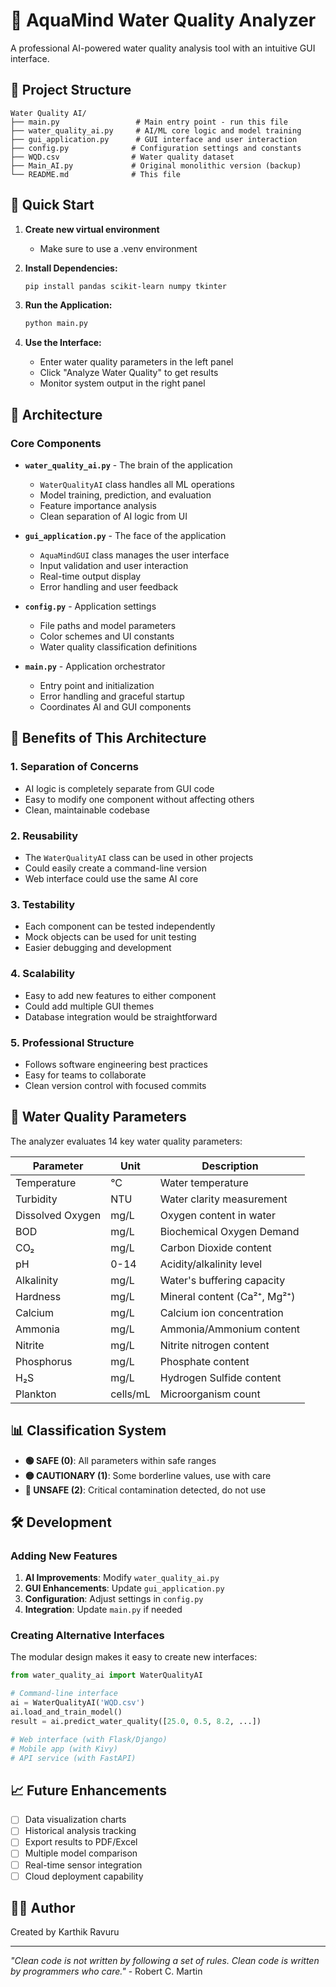 # 🧪 AquaMind Water Quality Analyzer

A professional AI-powered water quality analysis tool with an intuitive GUI interface.

## 📁 Project Structure

```
Water Quality AI/
├── main.py                 # Main entry point - run this file
├── water_quality_ai.py     # AI/ML core logic and model training
├── gui_application.py      # GUI interface and user interaction
├── config.py              # Configuration settings and constants
├── WQD.csv                # Water quality dataset
├── Main_AI.py             # Original monolithic version (backup)
└── README.md              # This file
```
## 🚀 Quick Start

1. **Create new virtual environment**
    - Make sure to use a .venv environment

2. **Install Dependencies:**
   ```bash
   pip install pandas scikit-learn numpy tkinter
   ```

3. **Run the Application:**
   ```bash
   python main.py
   ```

4. **Use the Interface:**
   - Enter water quality parameters in the left panel
   - Click "Analyze Water Quality" to get results
   - Monitor system output in the right panel


## 🔧 Architecture

### Core Components

- **`water_quality_ai.py`** - The brain of the application
  - `WaterQualityAI` class handles all ML operations
  - Model training, prediction, and evaluation
  - Feature importance analysis
  - Clean separation of AI logic from UI

- **`gui_application.py`** - The face of the application  
  - `AquaMindGUI` class manages the user interface
  - Input validation and user interaction
  - Real-time output display
  - Error handling and user feedback

- **`config.py`** - Application settings
  - File paths and model parameters
  - Color schemes and UI constants
  - Water quality classification definitions

- **`main.py`** - Application orchestrator
  - Entry point and initialization
  - Error handling and graceful startup
  - Coordinates AI and GUI components

## 🎯 Benefits of This Architecture

### 1. **Separation of Concerns**
- AI logic is completely separate from GUI code
- Easy to modify one component without affecting others
- Clean, maintainable codebase

### 2. **Reusability** 
- The `WaterQualityAI` class can be used in other projects
- Could easily create a command-line version
- Web interface could use the same AI core

### 3. **Testability**
- Each component can be tested independently
- Mock objects can be used for unit testing
- Easier debugging and development

### 4. **Scalability**
- Easy to add new features to either component
- Could add multiple GUI themes
- Database integration would be straightforward

### 5. **Professional Structure**
- Follows software engineering best practices
- Easy for teams to collaborate
- Clean version control with focused commits

## 🧪 Water Quality Parameters

The analyzer evaluates 14 key water quality parameters:

| Parameter | Unit | Description |
|-----------|------|-------------|
| Temperature | °C | Water temperature |
| Turbidity | NTU | Water clarity measurement |
| Dissolved Oxygen | mg/L | Oxygen content in water |
| BOD | mg/L | Biochemical Oxygen Demand |
| CO₂ | mg/L | Carbon Dioxide content |
| pH | 0-14 | Acidity/alkalinity level |
| Alkalinity | mg/L | Water's buffering capacity |
| Hardness | mg/L | Mineral content (Ca²⁺, Mg²⁺) |
| Calcium | mg/L | Calcium ion concentration |
| Ammonia | mg/L | Ammonia/Ammonium content |
| Nitrite | mg/L | Nitrite nitrogen content |
| Phosphorus | mg/L | Phosphate content |
| H₂S | mg/L | Hydrogen Sulfide content |
| Plankton | cells/mL | Microorganism count |

## 📊 Classification System

- **🟢 SAFE (0)**: All parameters within safe ranges
- **🟡 CAUTIONARY (1)**: Some borderline values, use with care  
- **🔴 UNSAFE (2)**: Critical contamination detected, do not use

## 🛠️ Development

### Adding New Features

1. **AI Improvements**: Modify `water_quality_ai.py`
2. **GUI Enhancements**: Update `gui_application.py`  
3. **Configuration**: Adjust settings in `config.py`
4. **Integration**: Update `main.py` if needed

### Creating Alternative Interfaces

The modular design makes it easy to create new interfaces:

```python
from water_quality_ai import WaterQualityAI

# Command-line interface
ai = WaterQualityAI('WQD.csv')
ai.load_and_train_model()
result = ai.predict_water_quality([25.0, 0.5, 8.2, ...])

# Web interface (with Flask/Django)
# Mobile app (with Kivy)
# API service (with FastAPI)
```

## 📈 Future Enhancements

- [ ] Data visualization charts
- [ ] Historical analysis tracking
- [ ] Export results to PDF/Excel
- [ ] Multiple model comparison
- [ ] Real-time sensor integration
- [ ] Cloud deployment capability

## 👨‍💻 Author

Created by Karthik Ravuru

--- 

*"Clean code is not written by following a set of rules. Clean code is written by programmers who care."* - Robert C. Martin
